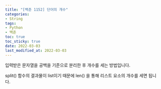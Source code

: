 ```yaml
---
title: "[백준 1152] 단어의 개수"
categories: 
- String
tags:
- Python
- 백준
toc: true
toc_sticky: true
date: 2022-03-03
last_modified_at: 2022-03-03
---
```


입력받은 문자열을 공백을 기준으로 분리한 후 개수를 세는 방법입니다.

split() 함수의 결과물이 list이기 때문에 len() 을 통해 리스트 요소의 개수를 세면 됩니다.

<script src="https://gist.github.com/Ryumaker/83d66b5c2c00b782f6d558602ea1dca5.js"></script>

